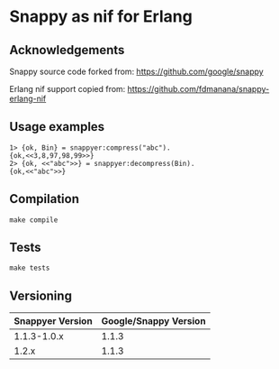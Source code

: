 # Snappy as nif for Erlang

## Acknowledgements

Snappy source code forked from: https://github.com/google/snappy

Erlang nif support copied from: https://github.com/fdmanana/snappy-erlang-nif

## Usage examples

```
1> {ok, Bin} = snappyer:compress("abc").
{ok,<<3,8,97,98,99>>}
2> {ok, <<"abc">>} = snappyer:decompress(Bin).
{ok,<<"abc">>}

```

## Compilation

```
make compile

```

## Tests

```
make tests

```

## Versioning

| Snappyer Version | Google/Snappy Version |
| ---------------- | --------------------- |
| 1.1.3-1.0.x      | 1.1.3                 |
| 1.2.x            | 1.1.3                 |
